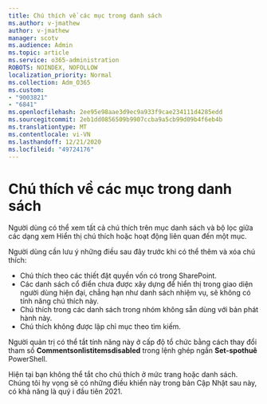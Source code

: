 ```yaml
---
title: Chú thích về các mục trong danh sách
ms.author: v-jmathew
author: v-jmathew
manager: scotv
ms.audience: Admin
ms.topic: article
ms.service: o365-administration
ROBOTS: NOINDEX, NOFOLLOW
localization_priority: Normal
ms.collection: Adm_O365
ms.custom:
- "9003821"
- "6841"
ms.openlocfilehash: 2ee95e98aae3d9ec9a933f9cae234111d4285edd
ms.sourcegitcommit: 2eb1dd0856509b9907ccba9a5cb99d09b4f6eb4b
ms.translationtype: MT
ms.contentlocale: vi-VN
ms.lasthandoff: 12/21/2020
ms.locfileid: "49724176"
---
```

# <a name="comments-on-list-items"></a>Chú thích về các mục trong danh sách

Người dùng có thể xem tất cả chú thích trên mục danh sách và bộ lọc giữa các dạng xem Hiển thị chú thích hoặc hoạt động liên quan đến một mục.

Người dùng cần lưu ý những điều sau đây trước khi có thể thêm và xóa chú thích:

- Chú thích theo các thiết đặt quyền vốn có trong SharePoint.
- Các danh sách cổ điển chưa được xây dựng để hiển thị trong giao diện người dùng hiện đại, chẳng hạn như danh sách nhiệm vụ, sẽ không có tính năng chú thích này.
- Chú thích trong các danh sách trong nhóm không sẵn dùng với bản phát hành này.
- Chú thích không được lập chỉ mục theo tìm kiếm.

Người quản trị có thể tắt tính năng này ở cấp độ tổ chức bằng cách thay đổi tham số **Commentsonlistitemsdisabled** trong lệnh ghép ngắn **Set-spothuê** PowerShell.

Hiện tại bạn không thể tắt cho chú thích ở mức trang hoặc danh sách. Chúng tôi hy vọng sẽ có những điều khiển này trong bản Cập Nhật sau này, có khả năng là quý i đầu tiên 2021.

